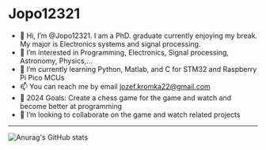 # Jopo12321
- 👋 Hi, I’m @Jopo12321. I am a PhD. graduate currently enjoying my break. My major is Electronics systems and signal processing. 
- 👀 I’m interested in Programming, Electronics, Signal processing, Astronomy, Physics,...
- 🌱 I’m currently learning Python, Matlab, and C for STM32 and Raspberry Pi Pico MCUs
- 📫 You can reach me by email jozef.kromka22@gmail.com
- 🥅 2024 Goals: Create a chess game for the game and watch and become better at programming
- 💞️ I’m looking to collaborate on the game and watch related projects

---

![Anurag's GitHub stats](https://github-readme-stats.vercel.app/api?username=Jopo12321&count_private=true&show_icons=true&theme=dark)

<!---
Jopo12321/Jopo12321 is a ✨ special ✨ repository because its `README.md` (this file) appears on your GitHub profile.
You can click the Preview link to take a look at your changes.
--->
<!---
- 💞️ I’m looking to collaborate on ...
---> 
